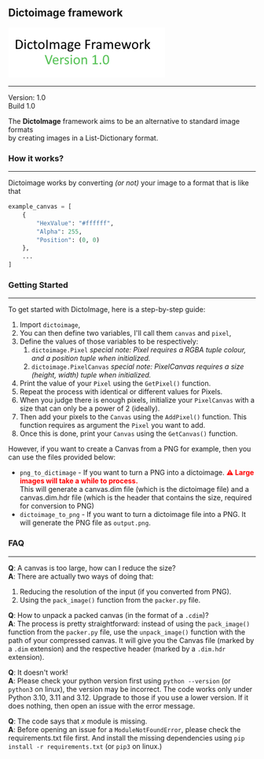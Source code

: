 ## Dictoimage framework
![](input.png "DictoImage logo")

------
Version: 1.0\
Build 1.0

The **DictoImage** framework aims to be an alternative to standard image formats  
by creating images in a List-Dictionary format.

### How it works?

---
Dictoimage works by converting *(or not)* your image to a format that is like that  
```python
example_canvas = [
    {
        "HexValue": "#ffffff",
        "Alpha": 255,
        "Position": (0, 0)
    },
    ...
]
```

### Getting Started

---
To get started with DictoImage, here is a step-by-step guide:
1. Import `dictoimage`,
2. You can then define two variables, I'll call them `canvas` and `pixel`,
3. Define the values of those variables to be respectively: 
   1. `dictoimage.Pixel` *special note: Pixel requires a RGBA tuple colour, and a position tuple when initialized.*
   2. `dictoimage.PixelCanvas` *special note: PixelCanvas requires a size (height, width) tuple when initialized.*
4. Print the value of your `Pixel` using the `GetPixel()` function.
5. Repeat the process with identical or different values for Pixels.
6. When you judge there is enough pixels, initialize your `PixelCanvas` with a size that can only be a power of 2 (ideally).
7. Then add your pixels to the `Canvas` using the `AddPixel()` function. This function requires as argument the `Pixel` you want to add.
8. Once this is done, print your `Canvas` using the `GetCanvas()` function.

However, if you want to create a Canvas from a PNG for example, then you can use the files provided below:  
- `png_to_dictimage` - If you want to turn a PNG into a dictoimage. <span style="color: red; font-weight: bold;">⚠️ Large images will take a while to process.</span><br>This will generate a canvas.dim file (which is the dictoimage file) and a canvas.dim.hdr file (which is the header that contains the size, required for conversion to PNG)
- `dictoimage_to_png` - If you want to turn a dictoimage file into a PNG. It will generate the PNG file as `output.png`.

### FAQ

---
**Q**: A canvas is too large, how can I reduce the size?  
**A**: There are actually two ways of doing that:
1. Reducing the resolution of the input (if you converted from PNG).
2. Using the `pack_image()` function from the `packer.py` file.  

**Q**: How to unpack a packed canvas (in the format of a `.cdim`)?  
**A**: The process is pretty straightforward: instead of using the `pack_image()` function from the `packer.py` file,
       use the `unpack_image()` function with the path of your compressed canvas.
       It will give you the Canvas file (marked by a `.dim` extension) and the respective header (marked by
       a `.dim.hdr` extension).

**Q**: It doesn't work!  
**A**: Please check your python version first using `python --version` (or `python3` on linux), the version may be incorrect.
       The code works only under Python 3.10, 3.11 and 3.12. Upgrade to those if you use a lower version.
       If it does nothing, then open an issue with the error message.  

**Q**: The code says that *x* module is missing.  
**A**: Before opening an issue for a `ModuleNotFoundError`, please check the requirements.txt file first.
       And install the missing dependencies using `pip install -r requirements.txt` (or `pip3` on linux.)